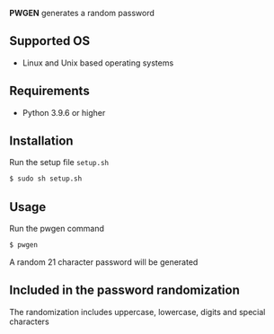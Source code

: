 **PWGEN** generates a random password

## Supported OS
- Linux and Unix based operating systems

## Requirements
- Python 3.9.6 or higher

## Installation
Run the setup file `setup.sh`
```bash
$ sudo sh setup.sh
```

## Usage
Run the pwgen command
```bash
$ pwgen
```
A random 21 character password will be generated

## Included in the password randomization
The randomization includes uppercase, lowercase, digits and special characters
